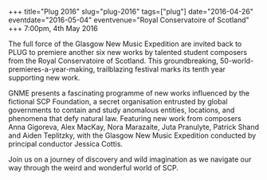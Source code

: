 +++
title="Plug 2016"
slug="plug-2016"
tags=["plug"]
date="2016-04-26"
eventdate="2016-05-04"
eventvenue="Royal Conservatoire of Scotland"
+++
7:00pm, 4th May 2016

The full force of the Glasgow New Music Expedition are invited back to PLUG to premiere another six new works by talented student composers from the Royal Conservatoire of Scotland. This groundbreaking, 50-world-premieres-a-year-making, trailblazing festival marks its tenth year supporting new work.

GNME presents a fascinating programme of new works influenced by the fictional SCP Foundation, a secret organisation entrusted by global governments to contain and study anomalous entities, locations, and phenomena that defy natural law. Featuring new work from composers Anna Gigoreva, Alex MacKay, Nora Marazaite, Juta Pranulyte, Patrick Shand and Aiden Teplitzky, with the Glasgow New Music Expedition conducted by principal conductor Jessica Cottis.

Join us on a journey of discovery and wild imagination as we navigate our way through the weird and wonderful world of SCP.
